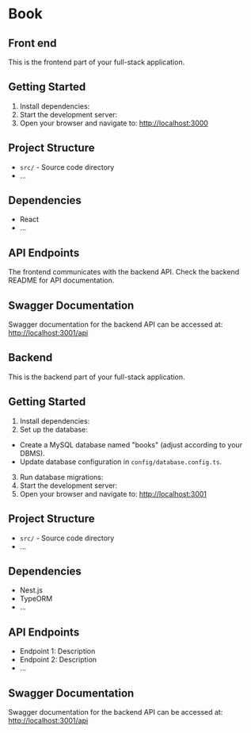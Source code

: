 # Book

## Front end

This is the frontend part of your full-stack application.

## Getting Started

1. Install dependencies:
2. Start the development server:
3. Open your browser and navigate to: [http://localhost:3000](http://localhost:3000)

## Project Structure

- `src/` - Source code directory
- ...

## Dependencies

- React
- ...

## API Endpoints

The frontend communicates with the backend API. Check the backend README for API documentation.

## Swagger Documentation

Swagger documentation for the backend API can be accessed at: [http://localhost:3001/api](http://localhost:3001/api)

## Backend

This is the backend part of your full-stack application.

## Getting Started

1. Install dependencies:
2. Set up the database:

- Create a MySQL database named "books" (adjust according to your DBMS).
- Update database configuration in `config/database.config.ts`.

3. Run database migrations:
4. Start the development server:
5. Open your browser and navigate to: [http://localhost:3001](http://localhost:3001)

## Project Structure

- `src/` - Source code directory
- ...

## Dependencies

- Nest.js
- TypeORM
- ...

## API Endpoints

- Endpoint 1: Description
- Endpoint 2: Description
- ...

## Swagger Documentation

Swagger documentation for the backend API can be accessed at: [http://localhost:3001/api](http://localhost:3001/api)
